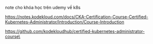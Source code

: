 note cho khóa học trên udemy về k8s

https://notes.kodekloud.com/docs/CKA-Certification-Course-Certified-Kubernetes-Administrator/Introduction/Course-Introduction

https://github.com/kodekloudhub/certified-kubernetes-administrator-course\
